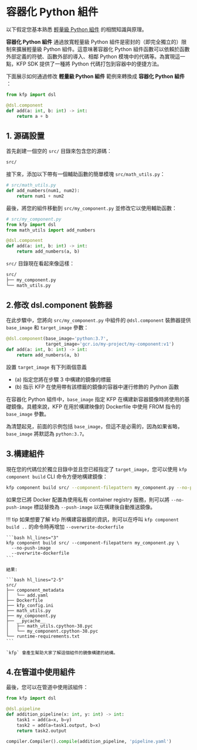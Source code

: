 # 容器化 Python 組件

以下假定您基本熟悉 [輕量級 Python 組件](./lightweight-python-components.md) 的相關知識與原理。

**容器化 Python 組件** 通過放寬輕量級 Python 組件是密封的（即完全獨立的）限制來擴展輕量級 Python 組件。這意味著容器化 Python 組件函數可以依賴於函數外部定義的符號、函數外部的導入、相鄰 Python 模塊中的代碼等。為實現這一點，KFP SDK 提供了一種將 Python 代碼打包到容器中的便捷方法。

下面展示如何通過修改 **輕量級 Python 組件** 範例來轉換成 **容器化 Python 組件** ：

```python
from kfp import dsl

@dsl.component
def add(a: int, b: int) -> int:
    return a + b
```

## 1. 源碼設置

首先創建一個空的 `src/` 目錄來包含您的源碼：

```bash
src/
```

接下來，添加以下帶有一個輔助函數的簡單模塊 `src/math_utils.py`：

```python title="src/math_utils.py"
# src/math_utils.py
def add_numbers(num1, num2):
    return num1 + num2
```

最後，將您的組件移動到 `src/my_component.py` 並修改它以使用輔助函數：

```python
# src/my_component.py
from kfp import dsl
from math_utils import add_numbers

@dsl.component
def add(a: int, b: int) -> int:
    return add_numbers(a, b)
```

`src/` 目錄現在看起來像這樣：

```bash
src/
├── my_component.py
└── math_utils.py
```


## 2.修改 dsl.component 裝飾器

在此步驟中，您將向 `src/my_component.py` 中組件的 `@dsl.component` 裝飾器提供 `base_image` 和 `target_image` 參數：

```python
@dsl.component(base_image='python:3.7',
               target_image='gcr.io/my-project/my-component:v1')
def add(a: int, b: int) -> int:
    return add_numbers(a, b)
```

設置 `target_image` 有下列兩個意義

- (a) 指定您將在步驟 3 中構建的鏡像的標籤
- (b) 指示 KFP 在使用帶有該標籤的鏡像的容器中運行修飾的 Python 函數

在容器化 Python 組件中，`base_image` 指定 KFP 在構建新容器鏡像時將使用的基礎鏡像。具體來說，KFP 在用於構建映像的 Dockerfile 中使用 FROM 指令的 `base_image` 參數。

為清楚起見，前面的示例包括 `base_image`，但這不是必需的，因為如果省略，`base_image` 將默認為 `python:3.7`。

## 3.構建組件

現在您的代碼位於獨立目錄中並且您已經指定了 `target_image`，您可以使用 `kfp component build` CLI 命令方便地構建鏡像：

```bash
kfp component build src/ --component-filepattern my_component.py --no-push-image
```

如果您已將 Docker 配置為使用私有 container registry 服務，則可以將 `--no-push-image` 標誌替換為 `--push-image` 以在構建後自動推送鏡像。

!!! tip
    如果想要了解 kfp 所構建容器鏡的資訊，則可以在呼叫 `kfp component build ..` 的命令時再增加 `--overwrite-dockerfile`

    ```bash hl_lines="3"
    kfp component build src/ --component-filepattern my_component.py \
      --no-push-image 
      --overwrite-dockerfile
    ```

    結果:

    ```bash hl_lines="2-5"
    src/
    ├── component_metadata
    │   └── add.yaml
    ├── Dockerfile
    ├── kfp_config.ini
    ├── math_utils.py
    ├── my_component.py
    ├── __pycache__
    │   ├── math_utils.cpython-38.pyc
    │   └── my_component.cpython-38.pyc
    └── runtime-requirements.txt
    ```

    `kfp` 會產生幫助大家了解這個組件的鏡像構建的結構。


## 4.在管道中使用組件

最後，您可以在管道中使用該組件：

```python
from kfp import dsl

@dsl.pipeline
def addition_pipeline(x: int, y: int) -> int:
    task1 = add(a=x, b=y)
    task2 = add(a=task1.output, b=x)
    return task2.output

compiler.Compiler().compile(addition_pipeline, 'pipeline.yaml')
```
